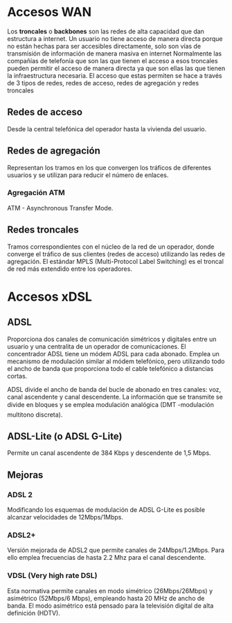 # Accesos WAN
Los **troncales** o **backbones** son las redes de alta capacidad que dan estructura a internet. Un usuario no tiene acceso de manera directa porque no están hechas para ser accesibles directamente, solo son vías de transmisión de información de manera masiva en internet
Normalmente las compañías de telefonía que son las que tienen el acceso a esos troncales pueden permitir el acceso de manera directa ya que son ellas las que tienen la infraestructura necesaria.
El acceso que estas permiten se hace a través de 3 tipos de redes, redes de acceso, redes de agregación y redes troncales
## Redes de acceso
Desde la central telefónica del operador hasta la vivienda del usuario. 
## Redes de agregación
Representan los tramos en los que convergen los tráficos de diferentes usuarios y se utilizan para reducir el número de enlaces. 
### Agregación ATM
ATM - Asynchronous Transfer Mode. 
## Redes troncales
Tramos correspondientes con el núcleo de la red de un operador, donde converge el tráfico de sus clientes (redes de acceso) utilizando las redes de agregación. 
El estándar MPLS (Multi-Protocol Label Switching) es el troncal de red más extendido entre los operadores.
# Accesos xDSL
## ADSL 
Proporciona dos canales de comunicación simétricos y digitales entre un usuario y una centralita de un operador de comunicaciones. 
El concentrador ADSL tiene un módem ADSL para cada abonado.
Emplea un mecanismo de modulación similar al módem telefónico, pero utilizando todo el ancho de banda que proporciona todo el cable telefónico a distancias cortas. 

ADSL divide el ancho de banda del bucle de abonado en tres canales: voz, canal ascendente y canal descendente. 
La información que se transmite se divide en bloques y se emplea modulación analógica (DMT -modulación multitono discreta).
## ADSL-Lite (o ADSL G-Lite)
Permite un canal ascendente de 384 Kbps y descendente de 1,5 Mbps. 
## Mejoras
### ADSL 2
Modificando los esquemas de modulación de ADSL G-Lite es posible alcanzar velocidades de 12Mbps/1Mbps.
### ADSL2+
Versión mejorada de ADSL2 que permite canales de 24Mbps/1.2Mbps. Para ello emplea frecuencias de hasta 2.2 Mhz para el canal descendente.
### VDSL (Very high rate DSL)
Esta normativa permite canales en modo simétrico (26Mbps/26Mbps) y asimétrico (52Mbps/6 Mbps), empleando hasta 20 MHz de ancho de banda. 
El modo asimétrico está pensado para la televisión digital de alta definición (HDTV).